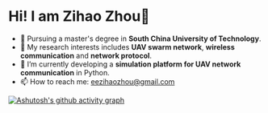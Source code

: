<!--
**ZihaoZhouSCUT/ZihaoZhouSCUT** is a ✨ _special_ ✨ repository because its `README.md` (this file) appears on your GitHub profile.  

Here are some ideas to get you started:  


- 🌱 I’m currently learning ...
- 👯 I’m looking to collaborate on ... 
- 🤔 I’m looking for help with ...
- 💬 Ask me about ...
..
- 😄 Pronouns: ...
- ⚡ Fun fact: ...
-->

# Hi! I am Zihao Zhou👋

- 🔭 Pursuing a master's degree in **South China University of Technology**.
- 🌱 My research interests includes **UAV swarm network**, **wireless communication** and **network protocol**.
- 🤔 I’m currently developing a **simulation platform for UAV network communication** in Python.
- 📫 How to reach me: eezihaozhou@gmail.com

[![Ashutosh's github activity graph](https://github-readme-activity-graph.vercel.app/graph?username=ZihaoZhouSCUT&theme=github-compact)](https://github.com/ashutosh00710/github-readme-activity-graph)


